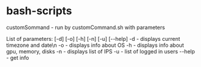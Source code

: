 # bash-scripts
customSommand - run by customCommand.sh with parameters

List of parameters:
[-d] [-o] [-h] [-n] [-u] [--help]
-d - displays current timezone and date\n
-o - displays info about OS
-h - displays info about gpu, memory, disks
-n - displays list of IPS
-u - list of logged in users
--help - get info
 
